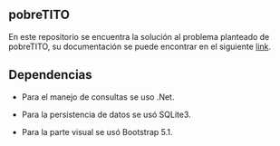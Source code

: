 <h2>pobreTITO</h2>
<p>En este repositorio se encuentra la solución al problema planteado de pobreTITO, su documentación se puede encontrar en el siguiente <a href= "https://docs.google.com/document/d/10mXgNP0HFBQNluKkag4NiJhUZqDXtAoTIPChzX_v7CI/edit">link</a>.</p>

<h2>Dependencias</h2>
<ul>
    <li><p>Para el manejo de consultas se uso .Net.</p></li>
    <li><p>Para la persistencia de datos se usó SQLite3.</p></li>
    <li><p>Para la parte visual se usó Bootstrap 5.1.</p></li>
</ul>
